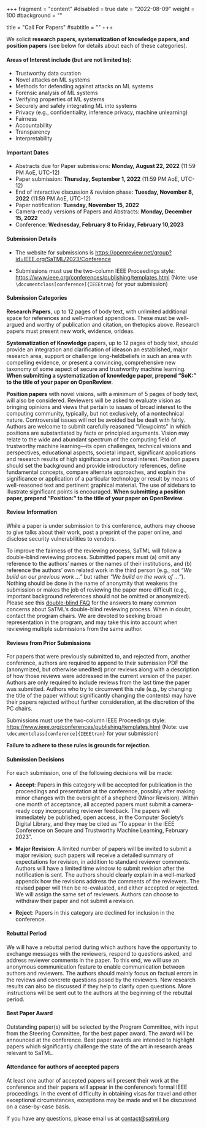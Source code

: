 +++
fragment = "content"
#disabled = true
date = "2022-08-09"
weight = 100
#background = ""

title = "Call For Papers"
#subtitle = ""
+++

We solicit **research papers, systematization of knowledge papers, and position papers** (see below for details about each of these categories).

#### Areas of Interest include (but are not limited to):

* Trustworthy data curation
* Novel attacks on ML systems
* Methods for defending against attacks on ML systems
* Forensic analysis of ML systems
* Verifying properties of ML systems
* Securely and safely integrating ML into systems
* Privacy (e.g., confidentiality, inference privacy, machine unlearning)
* Fairness
* Accountability
* Transparency
* Interpretability

#### Important Dates

* Abstracts due for Paper​ ​​submissions: **Monday, August 22, 2022** (11:59 PM AoE, UTC-12) 
* Paper​ ​submission: **Thursday, September 1, 2022** (11:59 PM AoE, UTC-12) 
* End of interactive discussion & revision phase: **Tuesday, November 8, 2022** (11:59 PM AoE, UTC-12) 
* Paper​ ​notification: **Tuesday, November 15, 2022** 
* Camera-ready​ ​versions​ of Papers and Abstracts: **Monday, December 15, 2022**
* Conference: **Wednesday, February 8​ ​to Friday,​ February​ ​10,​ ​2023**

#### Submission Details

* The website for submissions is https://openreview.net/group?id=IEEE.org/SaTML/2023/Conference

* Submissions must use the two-column IEEE Proceedings style: https://www.ieee.org/conferences/publishing/templates.html (Note: use `\documentclass[conference]{IEEEtran}` for your submission)

#### Submission Categories

**Research Papers**, up to 12 pages of body text, with unlimited additional space for references and well-marked appendices. These must be well-argued and worthy of publication and​ ​citation,​ ​on​ ​the​ ​topics​ ​above.​ ​Research​ ​papers​ ​must​ ​present​ ​new​ ​work​, evidence, ​or​ ​ideas.

**Systematization of Knowledge** papers, up to 12 pages of body text, should ​provide​ ​an integration​ ​and​ ​clarification​ ​of​ ​ideas​ ​on​ ​an​ ​established,​ ​major​ ​research​ ​area,​ ​support​ ​or challenge​ ​long-held​ ​beliefs​ ​in​ ​such​ ​an​ ​area​ ​with​ ​compelling​ ​evidence,​ ​or​ ​present​ ​a convincing,​ ​comprehensive​ ​new​ ​taxonomy​ ​of​ ​some​ ​aspect​ ​of​ secure and trustworthy machine learning. **When submitting a systematization of knowledge paper, prepend “SoK:” to the title of your paper on OpenReview**.

**Position​ ​papers**​ ​with​ ​novel visions, with a minimum of 5 pages of body text, ​will​ ​also​ ​be​ ​considered.​ Reviewers will be asked to evaluate vision as bringing opinions and views that pertain to issues of broad interest to the computing community, typically, but not exclusively, of a nontechnical nature. Controversial issues will not be avoided but be dealt with fairly. Authors are welcome to submit carefully reasoned “Viewpoints” in which positions are substantiated by facts or principled arguments. Vision may relate to the wide and abundant spectrum of the computing field of trustworthy machine learning—its open challenges, technical visions and perspectives, educational aspects, societal impact, significant applications and research results of high significance and broad interest.  Position papers should set the background and provide introductory references, define fundamental concepts, compare alternate approaches, and explain the significance or application of a particular technology or result by means of well-reasoned text and pertinent graphical material. The use of sidebars to illustrate significant points is encouraged. **When submitting a position paper, prepend “Position:” to the title of your paper on OpenReview**.  

#### Review Information

While a paper is under submission to this conference, authors may choose to give talks about their work, post a preprint of the paper online, and disclose security vulnerabilities to vendors.

To improve the fairness of the reviewing process, SaTML will follow a double-blind reviewing process. Submitted papers must (a) omit any reference to the authors’ names or the names of their institutions, and (b) reference the authors’ own related work in the third person (e.g., not *“We build on our previous work …”* but rather *“We build on the work of …”*). Nothing should be done in the name of anonymity that weakens the submission or makes the job of reviewing the paper more difficult (e.g., important background references should not be omitted or anonymized). Please see this [double-blind FAQ](https://secdev.ieee.org/2019/double-blind-faq/) for the answers to many common concerns about SaTML’s double-blind reviewing process. When in doubt, contact the program chairs. We are devoted to seeking broad representation in the program, and may take this into account when reviewing multiple submissions from the same author. 

#### Reviews from Prior Submissions 

For papers that were previously submitted to, and rejected from, another conference, authors are required to append to their submission PDF the (anonymized, but otherwise unedited) prior reviews along with a description of how those reviews were addressed in the current version of the paper. Authors are only required to include reviews from the last time the paper was submitted. Authors who try to circumvent this rule (e.g., by changing the title of the paper without significantly changing the contents) may have their papers rejected without further consideration, at the discretion of the PC chairs. 

Submissions must use the two-column IEEE Proceedings style: https://www.ieee.org/conferences/publishing/templates.html (Note: use `\documentclass[conference]{IEEEtran}` for your submission)

**Failure to adhere to these rules is grounds for rejection.**

#### Submission Decisions 

For each submission, one of the following decisions will be made: 

* **Accept**: Papers in this category will be accepted for publication in the proceedings and presentation at the conference, possibly after making minor changes with the oversight of a shepherd (Minor Revision). Within one month of acceptance, all accepted papers must submit a camera-ready copy incorporating reviewer feedback. The papers will immediately be published, open access, in the Computer Society’s Digital Library, and they may be cited as “To appear in the IEEE Conference on Secure and Trustworthy Machine Learning, February 2023”. 
* **Major Revision**: A limited number of papers will be invited to submit a major revision; such papers will receive a detailed summary of expectations for revision, in addition to standard reviewer comments. Authors will have a limited time window to submit revision after the notification is sent. The authors should clearly explain in a well-marked appendix how the revisions address the comments of the reviewers. The revised paper will then be re-evaluated, and either accepted or rejected. We will assign the same set of reviewers. Authors can choose to withdraw their paper and not submit a revision.  

* **Reject**: Papers in this category are declined for inclusion in the conference. 

#### Rebuttal Period 

We will have a rebuttal period during which authors have the opportunity to exchange messages with the reviewers, respond to questions asked, and address reviewer comments in the paper. To this end, we will use an anonymous communication feature to enable communication between authors and reviewers. The authors should mainly focus on factual errors in the reviews and concrete questions posed by the reviewers. New research results can also be discussed if they help to clarify open questions. More instructions will be sent out to the authors at the beginning of the rebuttal period. 

#### Best Paper Award 

Outstanding paper(s) will be selected by the Program Committee, with input from the Steering Committee, for the best paper award. The award will be announced at the conference. Best paper awards are intended to highlight papers which significantly challenge the state of the art in research areas relevant to SaTML. 

#### Attendance for authors of accepted papers

At least one author​ ​of​ ​accepted papers​ ​will​ ​present​ ​their​ ​work​ ​at​ ​the​ ​conference​ ​and​ ​their papers​ ​will​ ​appear​ ​in​ ​the​ ​conference’s​ ​formal​ ​IEEE​ ​proceedings. In the event of difficulty in obtaining visas for travel and other exceptional circumstances, exceptions may be made and will be discussed on a case-by-case basis.

If you have any questions, please email us at [contact@satml.org](mailto:contact@satml.org)